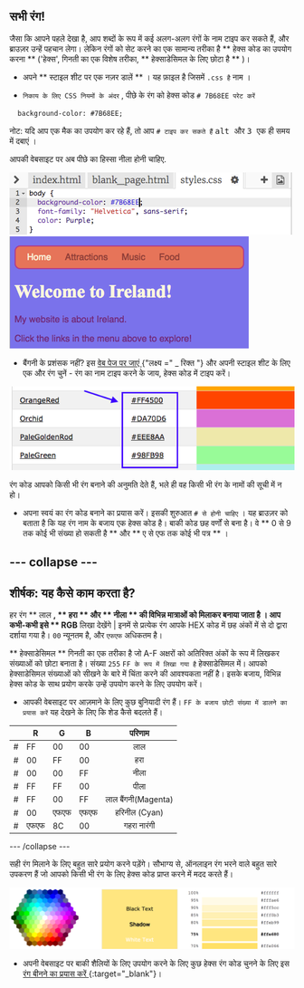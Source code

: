 ## सभी रंग!

जैसा कि आपने पहले देखा है, आप शब्दों के रूप में कई अलग-अलग रंगों के नाम टाइप कर सकते हैं, और ब्राउज़र उन्हें पहचान लेगा। लेकिन रंगों को सेट करने का एक सामान्य तरीका है ** हेक्स कोड का उपयोग करना ** ('हेक्स', गिनती का एक विशेष तरीका, ** हेक्साडेसिमल के लिए छोटा है ** )।

+ अपने ** स्टाइल शीट पर एक नज़र डालें ** । यह फ़ाइल है जिसमें ` .css है ` नाम ।

+ ` निकाय के लिए CSS नियमों के अंदर ` , पीछे के रंग को हेक्स कोड ` # 7B68EE परेट करें ` 

```html
  background-color: #7B68EE;
```

नोट: यदि आप एक मैक का उपयोग कर रहे हैं, तो आप ` # टाइप कर सकते हैं ` <kbd> alt </kbd> और <kbd> 3 </kbd> एक ही समय में दबाएं ।

आपकी वेबसाइट पर अब पीछे का हिस्सा नीला होनी चाहिए.

![](images/HexColourFirst.png) ![](images/HexColourFirstResult.png)

+ बैंगनी के प्रशंसक नहीं? इस [ वेब पेज पर जाएं ](http://dojo.soy/html2-colors) {"लक्ष्य =" _ रिक्त "} और अपनी स्टाइल शीट के लिए एक और रंग चुनें - रंग का नाम टाइप करने के जाय, हेक्स कोड में टाइप करें। 

![](images/ColorNamesHex.png)

रंग कोड आपको किसी भी रंग बनाने की अनुमति देते हैं, भले ही वह किसी भी रंग के नामों की सूची में न हो।

+ अपना स्वयं का रंग कोड बनाने का प्रयास करें। इसकी शुरुआत ` # से होनी चाहिए ` । यह ब्राउज़र को बताता है कि यह रंग नाम के बजाय एक हेक्स कोड है। बाकी कोड छह वर्णों से बना है। वे ** 0 से 9 तक कोई भी संख्या हो सकती है ** और ** ए से एफ तक कोई भी पत्र ** ।

## \--- collapse \---

## शीर्षक: यह कैसे काम करता है?

हर रंग ** लाल **, ** हरा ** और ** नीला ** की विभिन्न मात्राओं को मिलाकर बनाया जाता है । आप कभी-कभी इसे ** RGB** लिखा देखेंगे | इनमें से प्रत्येक रंग आपके HEX कोड में छह अंकों में से दो द्वारा दर्शाया गया है। ` 00 ` न्यूनतम है, और ` एफएफ ` अधिकतम है।

** हेक्साडेसिमल ** गिनती का एक तरीका है जो A-F अक्षरों को अतिरिक्त अंकों के रूप में लिखकर संख्याओं को छोटा बनाता है। संख्या ` 255 ` ` FF के रूप में लिखा गया है ` हेक्साडेसिमल में। आपको हेक्साडेसिमल संख्याओं को सीखने के बारे में चिंता करने की आवश्यकता नहीं है। इसके बजाय, विभिन्न हेक्स कोड के साथ प्रयोग करके उन्हें उपयोग करने के लिए उपयोग करें।

+ आपकी वेबसाइट पर आज़माने के लिए कुछ बुनियादी रंग हैं। ` FF के बजाय छोटी संख्या में डालने का प्रयास करें ` यह देखने के लिए कि शेड कैसे बदलते हैं।

|      | R    | G    | B    |       परिणाम        |
| ---- | ---- | ---- | ---- |:-------------------:|
| \# | FF   | 00   | 00   |         लाल         |
| \# | 00   | FF   | 00   |         हरा         |
| \# | 00   | 00   | FF   |        नीला         |
| \# | FF   | FF   | 00   |        पीला         |
| \# | FF   | 00   | FF   | लाल बैंगनी(Magenta) |
| \# | 00   | एफएफ | एफएफ |    हरिनील (Cyan)    |
| \# | एफएफ | 8C   | 00   |     गहरा नारंगी     |

\--- /collapse \---

सही रंग मिलाने के लिए बहुत सारे प्रयोग करने पड़ेंगे। सौभाग्य से, ऑनलाइन रंग भरने वाले बहुत सारे उपकरण हैं जो आपको किसी भी रंग के लिए हेक्स कोड प्राप्त करने में मदद करते हैं।

![](images/W3ColorPicker.png)

+ अपनी वेबसाइट पर बाकी शैलियों के लिए उपयोग करने के लिए कुछ हेक्स रंग कोड चुनने के लिए इस [ रंग बीनने का प्रयास करें ](http://dojo.soy/html2-color-picker) {:target="_blank"}।